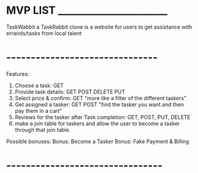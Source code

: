 # MVP LIST ______________________
TaskWabbit a TaskRabbit clone is a website for users to get assistance with errands/tasks from local talent

# -------------------------------

Features:
1. Choose a task: GET
2. Provide task details: GET POST DELETE PUT
3. Select price & confirm: GET "more like a filter of the different taskers"
4. Get assigned a tasker: GET POST "find the tasker you want and then pay them in a cart"
5. Reviews for the tasker after Task completion: GET, POST, PUT, DELETE
6. make a join table for taskers and allow the user to become a tasker through that join table.


Possible bonuses:
Bonus: Become a Tasker
Bonus: Fake Payment & Billing
# --------------------------------
